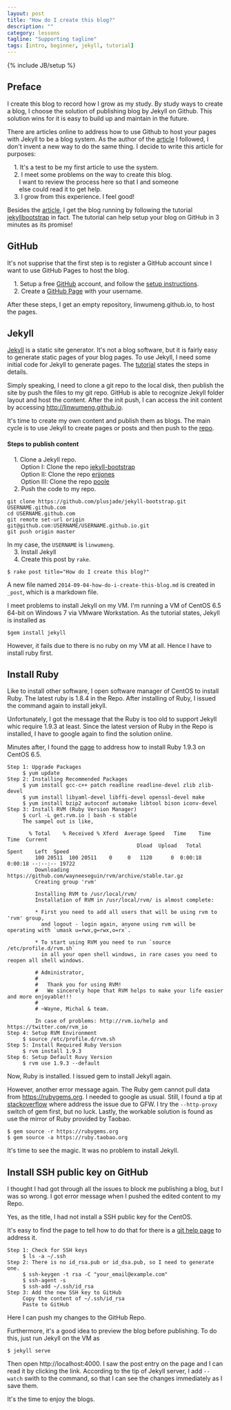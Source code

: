 ```yaml
---
layout: post
title: "How do I create this blog?"
description: ""
category: lessons 
tagline: "Supporting tagline"
tags: [intro, beginner, jekyll, tutorial]
---
```

{% include JB/setup %}

## Preface
I create this blog to record how I grow as my study. By study ways to create a blog, I choose the solution of publishing blog by Jekyll on Github. This solution wins for it is easy to build up and maintain in the future.

There are articles online to address how to use Github to host your pages with Jekyll to be a blog system. As the author of the [article](erjjones.github.io/blog/How-I-built-my-blog-in-one-day/) I followed, I don't invent a new way to do the same thing. I decide to write this article for purposes:

&nbsp;&nbsp;&nbsp;&nbsp;1.   It's a test to be my first article to use the system.<br/>
&nbsp;&nbsp;&nbsp;&nbsp;2.   I meet some problems on the way to create this blog.<br/>
&nbsp;&nbsp;&nbsp;&nbsp;&nbsp;&nbsp;&nbsp;I want to review the process here so that I and someone<br/>
&nbsp;&nbsp;&nbsp;&nbsp;&nbsp;&nbsp;&nbsp;else could read it to get help.<br/>
&nbsp;&nbsp;&nbsp;&nbsp;3.   I grow from this experience. I feel good!<br/>

Besides the [article](erjjones.github.io/blog/How-I-built-my-blog-in-one-day/), I get the blog running by following the tutorial [jekyllbootstrap](http://jekyllbootstrap.com) in fact. The tutorial can help setup your blog on GitHub in 3 minutes as its promise!

## GitHub
It's not supprise that the first step is to register a GitHub account since I want to use GitHub Pages to host the blog.

&nbsp;&nbsp;&nbsp;&nbsp;1.   Setup a free [GitHub](https://github.com/signup/free) account, and follow the [setup instructions](http://help.github.com/).<br/>
&nbsp;&nbsp;&nbsp;&nbsp;2.   Create a [GitHub Page](http://pages.github.com) with your username.

After these steps, I get an empty repository, linwumeng.github.io, to host the pages.

## Jekyll
[Jekyll](http://jekyllrb.com) is a static site generator. It's not a blog software, but it is fairly easy to generate static pages of your blog pages.
To use Jekyll, I need some initial code for Jekyll to generate pages. The [tutorial](http://jekyllbootstrap.com) states the steps in details.

Simply speaking, I need to clone a git repo to the local disk, then publish the site by push the files to my git repo. GitHub is able to recognize Jekyll folder layout and host the content. After the init push, I can access the init content by accessing http://linwumeng.github.io.

It's time to create my own content and publish them as blogs. The main cycle is to use Jekyll to create pages or posts and then push to the [repo](https://github.com/linwumeng/linwumeng.github.io).

#### Steps to publish content
&nbsp;&nbsp;&nbsp;&nbsp;1.   Clone a Jekyll repo.<br/>
&nbsp;&nbsp;&nbsp;&nbsp;&nbsp;&nbsp;&nbsp;&nbsp;Option I: Clone the repo [jekyll-bootstrap](https://github.com/plusjade/jekyll-bootstrap.git)<br/>
&nbsp;&nbsp;&nbsp;&nbsp;&nbsp;&nbsp;&nbsp;&nbsp;Option II: Clone the repo [erjjones](https://github.com/plusjade/jekyll-bootstrap.git)<br/>
&nbsp;&nbsp;&nbsp;&nbsp;&nbsp;&nbsp;&nbsp;&nbsp;Option III: Clone the repo [poole](https://github.com/plusjade/jekyll-bootstrap.git)<br/>
&nbsp;&nbsp;&nbsp;&nbsp;2.   Push the code to my repo.<br/>

	git clone https://github.com/plusjade/jekyll-bootstrap.git USERNAME.github.com
	cd USERNAME.github.com
	git remote set-url origin git@github.com:USERNAME/USERNAME.github.io.git
	git push origin master

In my case, the `USERNAME` is `linwumeng`.<br/>
&nbsp;&nbsp;&nbsp;&nbsp;3.   Install Jekyll<br/>
&nbsp;&nbsp;&nbsp;&nbsp;4.   Create this post by `rake`.<br/>

	$ rake post title="How do I create this blog?"

A new file named `2014-09-04-how-do-i-create-this-blog.md` is created in `_post`, which is a markdown file.

I meet problems to install Jekyll on my VM. I'm running a VM of CentOS 6.5 64-bit on Windows 7 via VMware Workstation. As the tutorial states, Jekyll is installed as

	$gem install jekyll

However, it fails due to there is no ruby on my VM at all. Hence I have to install ruby first. 

## Install Ruby
Like to install other software, I open software manager of CentOS to install Ruby. The latest ruby is 1.8.4 in the Repo. After installing of Ruby, I issued the command again to install jekyll.

Unfortunately, I got the message that the Ruby is too old to support Jekyll whic require 1.9.3 at least. Since the latest version of Ruby in the Repo is installed, I have to google again to find the solution online.

Minutes after, I found the [page](http://tecadmin.net/install-ruby-1-9-3-or-multiple-ruby-version-on-centos-6-3-using-rvm/) to address how to install Ruby 1.9.3 on CentOS 6.5.

	Step 1: Upgrade Packages
	     $ yum update 
	Step 2: Installing Recommended Packages
	     $ yum install gcc-c++ patch readline readline-devel zlib zlib-devel
	     $ yum install libyaml-devel libffi-devel openssl-devel make
	     $ yum install bzip2 autoconf automake libtool bison iconv-devel
	Step 3: Install RVM (Ruby Version Manager)
	     $ curl -L get.rvm.io | bash -s stable
	     The sampel out is like,

	       % Total    % Received % Xferd  Average Speed   Time    Time     Time  Current
                                              Dload  Upload   Total   Spent    Left  Speed
             100 20511  100 20511    0     0   1120      0  0:00:18  0:00:18 --:--:-- 19722
             Downloading https://github.com/wayneeseguin/rvm/archive/stable.tar.gz
             Creating group 'rvm'

             Installing RVM to /usr/local/rvm/
             Installation of RVM in /usr/local/rvm/ is almost complete:

             * First you need to add all users that will be using rvm to 'rvm' group,
               and logout - login again, anyone using rvm will be operating with `umask u=rwx,g=rwx,o=rx`.

             * To start using RVM you need to run `source /etc/profile.d/rvm.sh`
               in all your open shell windows, in rare cases you need to reopen all shell windows.

             # Administrator,
             #
             #   Thank you for using RVM!
             #   We sincerely hope that RVM helps to make your life easier and more enjoyable!!!
             #
             # ~Wayne, Michal & team.

             In case of problems: http://rvm.io/help and https://twitter.com/rvm_io
	Step 4: Setup RVM Environment
	     $ source /etc/profile.d/rvm.sh
	Step 5: Install Required Ruby Version
	     $ rvm install 1.9.3
	Step 6: Setup Default Ruvy Version
	     $ rvm use 1.9.3 --default


Now, Ruby is installed. I issued gem to install Jekyll again.

However, another error message again. The Ruby gem cannot pull data from https://rubygems.org. I needed to google as usual. Still, I found a tip at [stackoverflow](http://stackoverflow.com/questions/4418/how-do-i-update-ruby-gems-from-behind-a-prooxy-isa-htlm) where address the issue due to GFW. I try the `--http-proxy` switch of gem first, but no luck. Lastly, the workable solution is found as use the mirror of Ruby provided by Taobao.

	$ gem source -r https://rubygems.org
	$ gem source -a https://ruby.taobao.org

It's time to see the magic. It was no problem to install Jekyll.

## Install SSH public key on GitHub
I thought I had got through all the issues to block me publishing a blog, but I was so wrong. I got error message when I pushed the edited content to my Repo.

Yes, as the title, I had not install a SSH public key for the CentOS.

It's easy to find the page to tell how to do that for there is a [git help page](https://help.github.com/articles/generating-ssh-keys) to address it.

	Step 1: Check for SSH keys
	     $ ls -a ~/.ssh
	Step 2: There is no id_rsa.pub or id_dsa.pub, so I need to generate one.
	     $ ssh-keygen -t rsa -C "your_email@example.com"
	     $ ssh-agent -s
	     $ ssh-add ~/.ssh/id_rsa
	Step 3: Add the new SSH key to GitHub
	     Copy the content of ~/.ssh/id_rsa
	     Paste to GitHub

Here I can push my changes to the GitHub Repo.

Furthermore, it's a good idea to preview the blog before publishing. To do this, just run Jekyll on the VM as

	$ jekyll serve

Then open http://localhost:4000. I saw the post entry on the page and I can read it by clicking the link. According to the tip of Jekyll server, I add `--watch` swith to the command, so that I can see the changes immediately as I save them.

It's the time to enjoy the blogs.
